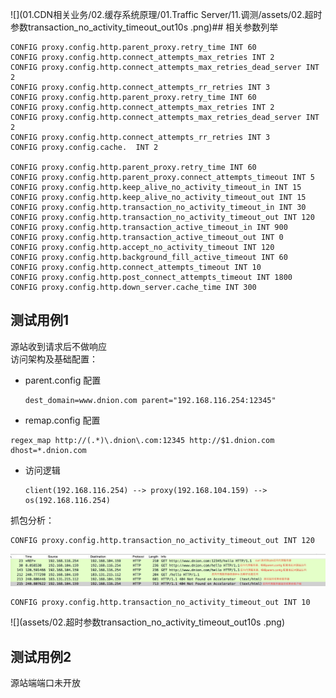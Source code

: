 ![](01.CDN相关业务/02.缓存系统原理/01.Traffic Server/11.调测/assets/02.超时参数transaction_no_activity_timeout_out10s .png)## 相关参数列举

```
CONFIG proxy.config.http.parent_proxy.retry_time INT 60
CONFIG proxy.config.http.connect_attempts_max_retries INT 2
CONFIG proxy.config.http.connect_attempts_max_retries_dead_server INT 2
CONFIG proxy.config.http.connect_attempts_rr_retries INT 3
CONFIG proxy.config.http.parent_proxy.retry_time INT 60
CONFIG proxy.config.http.connect_attempts_max_retries INT 2
CONFIG proxy.config.http.connect_attempts_max_retries_dead_server INT 2
CONFIG proxy.config.http.connect_attempts_rr_retries INT 3
CONFIG proxy.config.cache.  INT 2

CONFIG proxy.config.http.parent_proxy.retry_time INT 60
CONFIG proxy.config.http.parent_proxy.connect_attempts_timeout INT 5
CONFIG proxy.config.http.keep_alive_no_activity_timeout_in INT 15
CONFIG proxy.config.http.keep_alive_no_activity_timeout_out INT 15
CONFIG proxy.config.http.transaction_no_activity_timeout_in INT 30
CONFIG proxy.config.http.transaction_no_activity_timeout_out INT 120
CONFIG proxy.config.http.transaction_active_timeout_in INT 900
CONFIG proxy.config.http.transaction_active_timeout_out INT 0
CONFIG proxy.config.http.accept_no_activity_timeout INT 120
CONFIG proxy.config.http.background_fill_active_timeout INT 60
CONFIG proxy.config.http.connect_attempts_timeout INT 10
CONFIG proxy.config.http.post_connect_attempts_timeout INT 1800
CONFIG proxy.config.http.down_server.cache_time INT 300
```

## 测试用例1

源站收到请求后不做响应  
 访问架构及基础配置：

* parent.config 配置
  ```
  dest_domain=www.dnion.com parent="192.168.116.254:12345"
  ```
* remap.config 配置

```
regex_map http://(.*)\.dnion\.com:12345 http://$1.dnion.com dhost=*.dnion.com
```

* 访问逻辑
  ```
  client(192.168.116.254) --> proxy(192.168.104.159) --> os(192.168.116.254)
  ```

抓包分析：  
```
CONFIG proxy.config.http.transaction_no_activity_timeout_out INT 120
```
![](assets/01.超时参数抓包.png)

```
CONFIG proxy.config.http.transaction_no_activity_timeout_out INT 10
```
![](assets/02.超时参数transaction_no_activity_timeout_out10s .png)

## 测试用例2

源站端端口未开放

